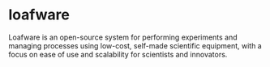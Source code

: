 # loafware

Loafware is an open-source system for performing experiments and managing processes using low-cost, self-made scientific equipment, with a focus on ease of use and scalability for scientists and innovators.
